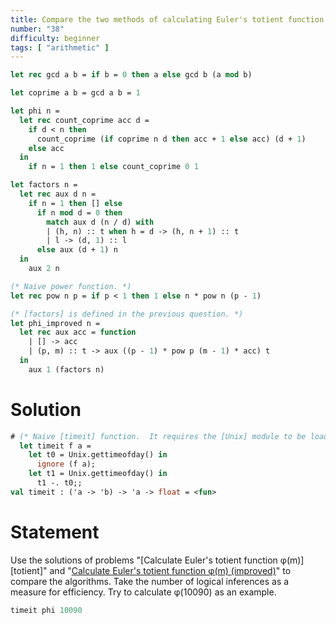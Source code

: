 ```yaml
---
title: Compare the two methods of calculating Euler's totient function
number: "38"
difficulty: beginner
tags: [ "arithmetic" ]
---
```



```ocaml
let rec gcd a b = if b = 0 then a else gcd b (a mod b)

let coprime a b = gcd a b = 1

let phi n =
  let rec count_coprime acc d =
    if d < n then
      count_coprime (if coprime n d then acc + 1 else acc) (d + 1)
    else acc
  in
    if n = 1 then 1 else count_coprime 0 1

let factors n =
  let rec aux d n =
    if n = 1 then [] else
      if n mod d = 0 then
        match aux d (n / d) with
        | (h, n) :: t when h = d -> (h, n + 1) :: t
        | l -> (d, 1) :: l
      else aux (d + 1) n
  in
    aux 2 n

(* Naive power function. *)
let rec pow n p = if p < 1 then 1 else n * pow n (p - 1)

(* [factors] is defined in the previous question. *)
let phi_improved n =
  let rec aux acc = function
    | [] -> acc
    | (p, m) :: t -> aux ((p - 1) * pow p (m - 1) * acc) t
  in
    aux 1 (factors n)
```

# Solution

```ocaml
# (* Naive [timeit] function.  It requires the [Unix] module to be loaded. *)
  let timeit f a =
    let t0 = Unix.gettimeofday() in
      ignore (f a);
    let t1 = Unix.gettimeofday() in
      t1 -. t0;;
val timeit : ('a -> 'b) -> 'a -> float = <fun>
```

# Statement

Use the solutions of problems 
"[Calculate Euler&#39;s totient function φ(m)][totient]" and 
"[Calculate Euler&#39;s totient function φ(m) (improved)][totient-improved]" 
to compare the algorithms. Take the number of logical inferences as a measure for efficiency. Try to calculate φ(10090) as an example.

[totient-improved]: #CalculateEuler39stotientfunctionmimprovedmedium

```ocaml
timeit phi 10090
```

